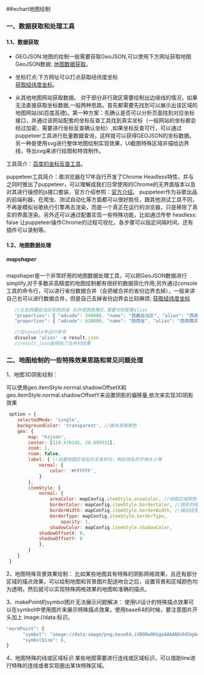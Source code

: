 ##echart地图绘制

### 一、数据获取和处理工具

#### 1.1、数据获取

* GEOJSON:地图的绘制一般需要获取GeoJSON,可以使用下方网址获取地图GeoJSON数据;
[地图数据获取](http://datav.aliyun.com/tools/atlas/#&lat=33.521903996156105&lng=104.29849999999999&zoom=4)。

* 坐标打点:下方网址可以打点获取经纬度坐标      
[获取经纬度坐标](http://www.gpsspg.com/maps.htm)。

* 从其他地图网站获取数据。
  对于部分非行政区需要绘制出边缘线的情况，如果无法直接获取坐标数据,一般两种思路。首先都需要先找到可以展示出该区域的地图网站(如百度高德)。第一种方案：先确认是否可以分析页面找到对应坐标接口，并通过该网站配套的坐标反查工具找到真实坐标（一般网站的坐标都会经过加密，需要进行坐标反查确认坐标）,如果坐标反查可行，可以通过puppeteer工具进行批量数据查询，这样就可以获得GEOJSON的坐标数据。另一种是使用svg进行整体地图绘制实现效果，UI截图特殊区域并描绘边界线，导出svg来进行绘图和特效制作。 

工具简介：[百度的坐标反查工具](http://api.map.baidu.com/lbsapi/getpoint/)。

puppeteer工具简介：歌浏览器在17年自行开发了Chrome Headless特性，并与之同时推出了puppeteer，可以理解成我们日常使用的Chrome的无界面版本以及对其进行操控的js接口套装，官方介绍参照：[官方介绍](https://github.com/puppeteer/puppeteer/blob/master/docs/api.md)。
puppeteer作为谷歌出品的前端利器，在爬虫、测试自动化等方面都可以很好胜任，跟其他测试工具不同，不再是模拟谷歌执行引擎再去渲染，而是一个真正在运行的浏览器，只是移除了真实的界面渲染。另外还可以通过配置实现一些特殊功能，比如通过传参 headless: false 让puppeteer操作Chrome的过程可视化，各步骤可以指定间隔时间，还有插件可以录制等。

 
 


#### 1.2、地图数据处理
##### mapshaper
mapshaper是一个非常好用的地图数据处理工具，可以把GeoJSON数据进行simplify,对于多数非高精度的地图绘制都有很好的数据简化作用;另外通过console工具的命令行，可以进行省份数据合并（会把被合并的省份边界去掉），一般来讲自己也可以进行数据合并，但是自己去掉省份边界会比较麻烦;
[获取经纬度坐标](https://mapshaper.org/)

```javascript
   //比如西藏自治区和陕西省 合并成西南赛区,需要分别配置alias
   "properties": { "adcode": 540000, "name": "西藏自治区", "alias": "西南赛区" }   
   "properties": { "adcode": 610000, "name": "陕西省", "alias": "西南赛区" }

   //在console中运行命令
   dissolve 'alias' -o result.json
   //result.json就得到了合并的结果
```
 
### 二、地图绘制的一些特殊效果思路和常见问题处理

1、地图3D阴影绘制：


可以使用geo.itemStyle.normal.shadowOffsetX和geo.itemStyle.normal.shadowOffsetY来设置阴影的偏移量,依次来实现3D阴影效果

```javascript
 option = {
    selectedMode: 'single',
    backgroundColor: 'transparent', //画布背景颜色
    geo: {
        map: "hzjson",
        center: [119.476145, 29.899331],
        zoom: 1,
        roam: false,
        label: { //设置地图区域名的文本样式，例如地名的字体大小等
            normal: {
                color: '#FFFFFF',
            }
        },
        itemStyle: {
            normal: {
                areaColor: mapConfig.itemStyle.areaColor, //地图区域颜色
                borderColor: mapConfig.itemStyle.borderColor, //图形的描边颜色
                borderWidth: mapConfig.itemStyle.borderWidth, //描边线宽。为 0 时无描边
                borderType: mapConfig.itemStyle.borderType,
                    opacity: 1,
                shadowColor: mapConfig.itemStyle.shadowColor,
            shadowOffsetX: 0,
            shadowOffsetY: 0
            },
        }
    }
 }
```

2、地图特殊背景效果绘制：
比如某些地图具有特殊的阴影网格效果，且还有部分区域的描点效果，可以绘制地图和背景图片配适吻合之后，设置背景和区域颜色均为透明，然后就可以实现特殊网格效果的地图和准确的描点。



3、makePoint的symbol图片无法展示问题解决：
使用UI设计的特殊描点效果可以在symbol中使用图片来展示特殊描点效果，使用base64的时候，要注意图片开头加上 image://data:标识。

```javascript
"markPoint": {
      "symbol": "image://data:image/png;base64,iVBORw0KGgoAAAANSUhEUgAAAAoAAAAKCAYAAACNMs+9AAAAAXNSR0IArs4c6QAAAIpJREFUGBmNkMsJgDAQRKNNiFVYQcA2rETQBrQNL96tIxdL8GIb8U1IFAQ/C2+zzM5uSIyJ4b23sMAeUW1TP5wIPWzQQBlRLa1LJm2SUMAAaaNqaerZjLQwMUMFbZi+0ki5QmMwaoOu03mPs5dfw++VjA5qmOAe0mpwuvrXY8IGzN/fE5ykuPnxww9bbtg/DMiSvAAAAABJRU5ErkJggg==",
      "symbolSize": 8,
}            
```
4、地图特殊的线或区域标识
某些地图需要进行连线或区域标识，可以借助line进行特殊的连线或者实现圈出某块特殊区域。
